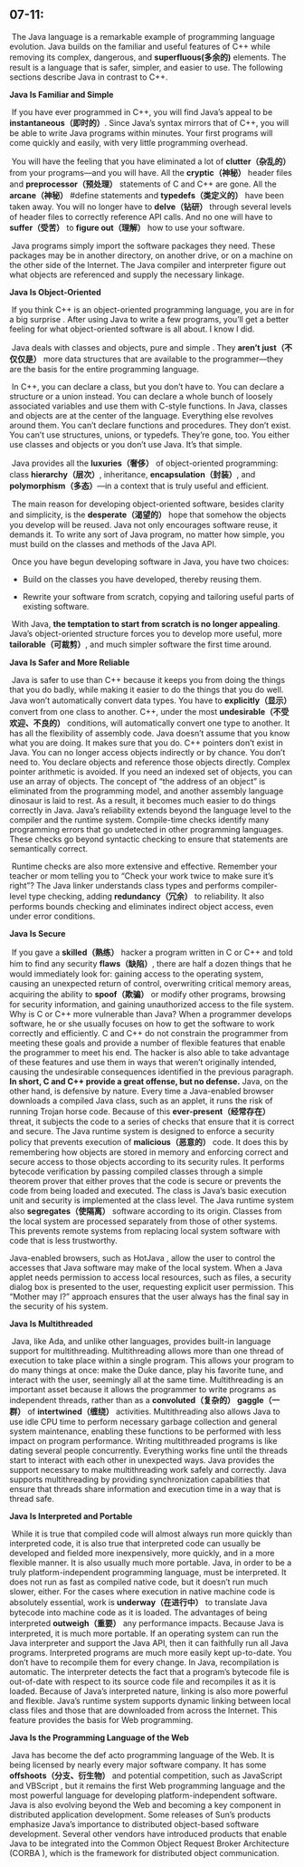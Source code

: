 ## 07-11:

​	The Java language is a remarkable example of programming language evolution. Java builds on the familiar and useful features of C++ while removing its complex, dangerous, and **superfluous(多余的)** elements. The result is a language that is safer, simpler, and easier to use. The following sections describe Java in contrast to C++. 

**Java Is Familiar and Simple** 

​	If you have ever programmed in C++, you will find Java’s appeal to be **instantaneous（即时的）**. Since Java’s syntax mirrors that of C++, you will be able to write Java programs within minutes. Your first programs will come quickly and easily, with very little programming overhead. 

​	You will have the feeling that you have eliminated a lot of **clutter（杂乱的）** from your programs—and you will have. All the **cryptic（神秘）** header files and **preprocessor（预处理）** statements of C and C++ are gone. All the **arcane（神秘）** #define statements and **typedefs（类定义的）** have been taken away. You will no longer have to **delve（钻研）** through several levels of header files to correctly reference API calls. And no one will have to **suffer（受苦）** to **figure out（理解）** how to use your software. 

​	Java programs simply import the software packages they need. These packages may be in another directory, on another drive, or on a machine on the other side of the Internet. The Java compiler and interpreter figure out what objects are referenced and supply the necessary linkage. 



**Java Is Object-Oriented** 

​	If you think C++ is an object-oriented programming language, you are in for a big surprise . After using Java to write a few programs, you’ll get a better feeling for what object-oriented software is all about. I know I did. 

​	Java deals with classes and objects, pure and simple . They **aren’t just（不仅仅是）** more data structures that are available to the programmer—they are the basis for the entire programming language. 

​	In C++, you can declare a class, but you don’t have to. You can declare a structure or a union instead. You can declare a whole bunch of loosely associated variables and use them with C-style functions. In Java, classes and objects are at the center of the language. Everything else revolves around them. You can’t declare functions and procedures. They don’t exist. You can’t use structures, unions, or typedefs. They’re gone, too. You either use classes and objects or you don’t use Java. It’s that simple. 

​	Java provides all the **luxuries（奢侈）** of object-oriented programming: class **hierarchy（层次）**, inheritance, **encapsulation（封装）**, and **polymorphism（多态）**—in a context that is truly useful and efficient. 

​	The main reason for developing object-oriented software, besides clarity and simplicity, is the **desperate（渴望的）** hope that somehow the objects you develop will be reused. Java not only encourages software reuse, it demands it. To write any sort of Java program, no matter how simple, you must build on the classes and methods of the Java API. 

​	Once you have begun developing software in Java, you have two choices: 

- Build on the classes you have developed, thereby reusing them. 

-  Rewrite your software from scratch, copying and tailoring useful parts of existing software. 

​	With Java, **the temptation to start from scratch is no longer appealing**. Java’s object-oriented structure forces you to develop more useful, more **tailorable（可裁剪）**, and much simpler software the first time around. 



**Java Is Safer and More Reliable** 

​	Java is safer to use than C++ because it keeps you from doing the things that you do badly, while making it easier to do the things that you do well. Java won’t automatically convert data types. You have to **explicitly（显示）** convert from one class to another. C++, under the most **undesirable（不受欢迎、不良的）** conditions, will automatically convert one type to another. It has all the flexibility of assembly code. Java doesn’t assume that you know what you are doing. It makes sure that you do. C++ pointers don’t exist in Java. You can no longer access objects indirectly or by chance. You don’t need to. You declare objects and reference those objects directly. Complex pointer arithmetic is avoided. If you need an indexed set of objects, you can use an array of objects. The concept of “the address of an object” is eliminated from the programming model, and another assembly language dinosaur is laid to rest. As a result, it becomes much easier to do things correctly in Java. Java’s reliability extends beyond the language level to the compiler and the runtime system. Compile-time checks identify many programming errors that go undetected in other programming languages. These checks go beyond syntactic checking to ensure that statements are semantically correct. 

​	Runtime checks are also more extensive and effective. Remember your teacher or mom telling you to “Check your work twice to make sure it’s right”? The Java linker understands class types and performs compiler-level type checking, adding **redundancy（冗余）** to reliability. It also performs bounds checking and eliminates indirect object access, even under error conditions. 



**Java Is Secure** 

​	If you gave a **skilled（熟练）** hacker a program written in C or C++ and told him to find any security **flaws（缺陷）**, there are half a dozen things that he would immediately look for: gaining access to the operating system, causing an unexpected return of control, overwriting critical memory areas, acquiring the ability to **spoof（欺骗）** or modify other programs, browsing for security information, and gaining unauthorized access to the file system. Why is C or C++ more vulnerable than Java? When a programmer develops software, he or she usually focuses on how to get the software to work correctly and efficiently. C and C++ do not constrain the programmer from meeting these goals and provide a number of flexible features that enable the programmer to meet his end. The hacker is also able to take advantage of these features and use them in ways that weren’t originally intended, causing the undesirable consequences identified in the previous paragraph. **In short, C and C++ provide a great offense, but no defense.** Java, on the other hand, is defensive by nature. Every time a Java-enabled browser downloads a compiled Java class, such as an applet, it runs the risk of running Trojan horse code. Because of this **ever-present（经常存在）** threat, it subjects the code to a series of checks that ensure that it is correct and secure. The Java runtime system is designed to enforce a security policy that prevents execution of **malicious（恶意的）** code. It does this by remembering how objects are stored in memory and enforcing correct and secure access to those objects according to its security rules. It performs bytecode verification by passing compiled classes through a simple theorem prover that either proves that the code is secure or prevents the code from being loaded and executed. The class is Java’s basic execution unit and security is implemented at the class level. The Java runtime system also **segregates（使隔离）** software according to its origin. Classes from the local system are processed separately from those of other systems. This prevents remote systems from replacing local system software with code that is less trustworthy. 

Java-enabled browsers, such as HotJava , allow the user to control the accesses that Java software may make of the local system. When a Java applet needs permission to access local resources, such as files, a security dialog box is presented to the user, requesting explicit user permission. This “Mother may I?” approach ensures that the user always has the final say in the security of his system. 



**Java Is Multithreaded** 

​	Java, like Ada, and unlike other languages, provides built-in language support for multithreading. Multithreading allows more than one thread of execution to take place within a single program. This allows your program to do many things at once: make the Duke dance, play his favorite tune, and interact with the user, seemingly all at the same time. Multithreading is an important asset because it allows the programmer to write programs as independent threads, rather than as a **convoluted（复杂的）** **gaggle（一群）** of **intertwined（缠绕）** activities. Multithreading also allows Java to use idle CPU time to perform necessary garbage collection and general system maintenance, enabling these functions to be performed with less impact on program performance. Writing multithreaded programs is like dating several people concurrently. Everything works fine until the threads start to interact with each other in unexpected ways. Java provides the support necessary to make multithreading work safely and correctly. Java supports multithreading by providing synchronization capabilities that ensure that threads share information and execution time in a way that is thread safe. 



**Java Is Interpreted and Portable**

​	 While it is true that compiled code will almost always run more quickly than interpreted code, it is also true that interpreted code can usually be developed and fielded more inexpensively, more quickly, and in a more flexible manner. It is also usually much more portable. Java, in order to be a truly platform-independent programming language, must be interpreted. It does not run as fast as compiled native code, but it doesn’t run much slower, either. For the cases where execution in native machine code is absolutely essential, work is **underway（在进行中）** to translate Java bytecode into machine code as it is loaded. The advantages of being interpreted **outweigh（重要）** any performance impacts. Because Java is interpreted, it is much more portable. If an operating system can run the Java interpreter and support the Java API, then it can faithfully run all Java programs. Interpreted programs are much more easily kept up-to-date. You don’t have to recompile them for every change. In Java, recompilation is automatic. The interpreter detects the fact that a program’s bytecode file is out-of-date with respect to its source code file and recompiles it as it is loaded. Because of Java’s interpreted nature, linking is also more powerful and flexible. Java’s runtime system supports dynamic linking between local class files and those that are downloaded from across the Internet. This feature provides the basis for Web programming.



**Java Is the Programming Language of the Web** 

​	Java has become the def acto programming language of the Web. It is being licensed by nearly every major software company. It has some **offshoots（分支、衍生物）** and potential competition, such as JavaScript and VBScript , but it remains the first Web programming language and the most powerful language for developing platform-independent software. Java is also evolving beyond the Web and becoming a key component in distributed application development. Some releases of Sun’s products emphasize Java’s importance to distributed object-based software development. Several other vendors have introduced products that enable Java to be integrated into the Common Object Request Broker Architecture (CORBA ), which is the framework for distributed object communication.